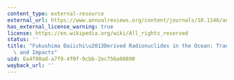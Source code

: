 ```yaml
---
content_type: external-resource
external_url: https://www.annualreviews.org/content/journals/10.1146/annurev-marine-010816-060733
has_external_license_warning: true
license: https://en.wikipedia.org/wiki/All_rights_reserved
status: ''
title: "Fukushima Daiichi\u2013Derived Radionuclides in the Ocean: Transport, Fate,\
  \ and Impacts"
uid: 6a4f80ad-a7f9-4f0f-9cbb-2ec756a00890
wayback_url: ''
---
```

